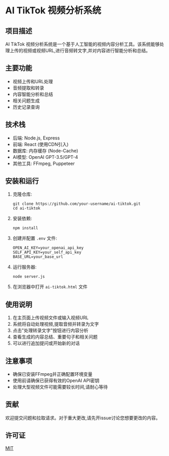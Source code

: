 # AI TikTok 视频分析系统

## 项目描述

AI TikTok 视频分析系统是一个基于人工智能的视频内容分析工具。该系统能够处理上传的视频或视频URL,进行音频转文字,并对内容进行智能分析和总结。

## 主要功能

- 视频上传和URL处理
- 音频提取和转录
- 内容智能分析和总结
- 相关问题生成
- 历史记录查询

## 技术栈

- 后端: Node.js, Express
- 前端: React (使用CDN引入)
- 数据库: 内存缓存 (Node-Cache)
- AI模型: OpenAI GPT-3.5/GPT-4
- 其他工具: FFmpeg, Puppeteer

## 安装和运行

1. 克隆仓库:
   ```
   git clone https://github.com/your-username/ai-tiktok.git
   cd ai-tiktok
   ```

2. 安装依赖:
   ```
   npm install
   ```

3. 创建并配置 `.env` 文件:
   ```
   OPEN_AI_KEY=your_openai_api_key
   SELF_API_KEY=your_self_api_key
   BASE_URL=your_base_url
   ```

4. 运行服务器:
   ```
   node server.js
   ```

5. 在浏览器中打开 `ai-tiktok.html` 文件

## 使用说明

1. 在主页面上传视频文件或输入视频URL
2. 系统将自动处理视频,提取音频并转录为文字
3. 点击"处理转录文字"按钮进行内容分析
4. 查看生成的内容总结、重要句子和相关问题
5. 可以进行追加提问或开始新的对话

## 注意事项

- 确保已安装FFmpeg并正确配置环境变量
- 使用前请确保已获得有效的OpenAI API密钥
- 处理大型视频文件可能需要较长时间,请耐心等待

## 贡献

欢迎提交问题和拉取请求。对于重大更改,请先开issue讨论您想要更改的内容。

## 许可证

[MIT](https://choosealicense.com/licenses/mit/)
